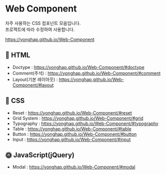 # Web Component

자주 사용하는 CSS 컴포넌트 모음입니다.<br>
프로젝트에 따라 수정하여 사용합니다.

<a href="https://yonghap.github.io/Web-Component/" target="_blank">
    https://yonghap.github.io/Web-Component
</a>

## :page_facing_up: HTML

- Doctype : https://yonghap.github.io/Web-Component/#doctype
- Comment(주석) : https://yonghap.github.io/Web-Component/#comment
- Layout(기본 레이아웃) : https://yonghap.github.io/Web-Component/#layout

## :art: CSS

- Reset : https://yonghap.github.io/Web-Component/#reset
- Grid System : https://yonghap.github.io/Web-Component/#grid
- Typography : https://yonghap.github.io/Web-Component/#typography
- Table : https://yonghap.github.io/Web-Component/#table
- Button : https://yonghap.github.io/Web-Component/#button
- Input : https://yonghap.github.io/Web-Component/#input

## :sun_with_face: JavaScript(jQuery)

- Modal : https://yonghap.github.io/Web-Component/#modal